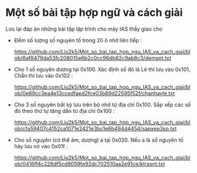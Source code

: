 # Một số bài tập hợp ngữ và cách giải
Lưu lại đáp án những bài tập lập trình cho máy IAS thầy giao cho

- Đếm số lượng số nguyên tố trong 20 ô nhớ liên tiếp :
  
  https://github.com/Liu2k5/Mot_so_bai_tap_hop_ngu_IAS_va_cach_giai/blob/8af8479da53fc208015e6b2c0cc96db82c9ab8c3/demsnt.txt
  
- Cho 1 số nguyên dương tại 0x100. Xác định số đó là Lẻ thì lưu vào 0x101, Chẵn thì lưu vào 0x102 :

  https://github.com/Liu2k5/Mot_so_bai_tap_hop_ngu_IAS_va_cach_giai/blob/0e89cc3ea4e13ccedfaed2fce03b89d22595f52f/chanhayle.txt

- Cho 3 số nguyên bất kỳ lưu trên bộ nhớ từ địa chỉ 0x100. Sắp xếp các số đó theo thứ tự tăng dần từ địa chỉ 0x100 :

  https://github.com/Liu2k5/Mot_so_bai_tap_hop_ngu_IAS_va_cach_giai/blob/cfa59407c4152ca1071e2421e3bc1e6b494d4454/sapxep3so.txt

- Cho số nguyên (có thể âm, dương) a tại 0x020. Nếu a là số nguyên tố hãy lưu nó vào 0x01f :

  https://github.com/Liu2k5/Mot_so_bai_tap_hop_ngu_IAS_va_cach_giai/blob/0416ff4c228df5cd8059fe92dc702510aa2e91ce/ktrasnt.txt

